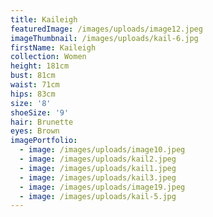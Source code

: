 ```yaml
---
title: Kaileigh
featuredImage: /images/uploads/image12.jpeg
imageThumbnail: /images/uploads/kail-6.jpg
firstName: Kaileigh
collection: Women
height: 181cm
bust: 81cm
waist: 71cm
hips: 83cm
size: '8'
shoeSize: '9'
hair: Brunette
eyes: Brown
imagePortfolio:
  - image: /images/uploads/image10.jpeg
  - image: /images/uploads/kail2.jpeg
  - image: /images/uploads/kail1.jpeg
  - image: /images/uploads/kail3.jpeg
  - image: /images/uploads/image19.jpeg
  - image: /images/uploads/kail-5.jpg
---
```


